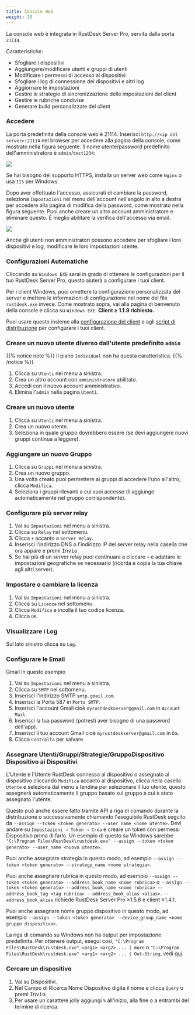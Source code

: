 ```yaml
---
title: Console Web
weight: 10
---
```


La console web è integrata in RustDesk Server Pro, servita dalla porta `21114`.

Caratteristiche:

- Sfogliare i dispositivi
- Aggiungere/modificare utenti e gruppi di utenti
- Modificare i permessi di accesso ai dispositivi
- Sfogliare i log di connessione dei dispositivi e altri log
- Aggiornare le impostazioni
- Gestire le strategie di sincronizzazione delle impostazioni del client
- Gestire le rubriche condivise
- Generare build personalizzate del client

### Accedere

La porta predefinita della console web è 21114. Inserisci `http://<ip del server>:21114` nel browser per accedere alla pagina della console, come mostrato nella figura seguente. Il nome utente/password predefinito dell'amministratore è `admin`/`test1234`:

![](/docs/en/self-host/rustdesk-server-pro/console/images/console-login.png)

Se hai bisogno del supporto HTTPS, installa un server web come `Nginx` o usa `IIS` per Windows.

Dopo aver effettuato l'accesso, assicurati di cambiare la password, seleziona `Impostazioni` nel menu dell'account nell'angolo in alto a destra per accedere alla pagina di modifica della password, come mostrato nella figura seguente. Puoi anche creare un altro account amministratore e eliminare questo. È meglio abilitare la verifica dell'accesso via email.

<a name=console-home></a>
![](/docs/en/self-host/rustdesk-server-pro/console/images/console-home.png?v2)

Anche gli utenti non amministratori possono accedere per sfogliare i loro dispositivi e log, modificare le loro impostazioni utente.

### Configurazioni Automatiche
Cliccando su `Windows EXE` sarai in grado di ottenere le configurazioni per il tuo RustDesk Server Pro, questo aiuterà a configurare i tuoi client.

Per i client Windows, puoi omettere la configurazione personalizzata del server e mettere le informazioni di configurazione nel nome del file `rustdesk.exe` invece. Come mostrato sopra, vai alla pagina di benvenuto della console e clicca su `Windows EXE`. **Client ≥ 1.1.9 richiesto.**

Puoi usare questo insieme alla [configurazione del client](https://rustdesk.com/docs/en/self-host/client-configuration/) e agli [script di distribuzione](https://rustdesk.com/docs/en/self-host/client-deployment/) per configurare i tuoi client.

### Creare un nuovo utente diverso dall'utente predefinito `admin`

{{% notice note %}}
Il piano `Individual` non ha questa caratteristica.
{{% /notice %}}

1. Clicca su `Utenti` nel menu a sinistra.
2. Crea un altro account con `amministratore` abilitato.
3. Accedi con il nuovo account amministrativo.
4. Elimina l'`admin` nella pagina `Utenti`.

### Creare un nuovo utente
1. Clicca su `Utenti` nel menu a sinistra.
2. Crea un nuovo utente.
3. Seleziona in quale gruppo dovrebbero essere (se devi aggiungere nuovi gruppi continua a leggere).

### Aggiungere un nuovo Gruppo
1. Clicca su `Gruppi` nel menu a sinistra.
2. Crea un nuovo gruppo.
3. Una volta creato puoi permettere ai gruppi di accedere l'uno all'altro, clicca `Modifica`.
4. Seleziona i gruppi rilevanti a cui vuoi accesso (li aggiunge automaticamente nel gruppo corrispondente).

### Configurare più server relay
1. Vai su `Impostazioni` nel menu a sinistra.
2. Clicca su `Relay` nel sottomenu.
3. Clicca `+` accanto a `Server Relay`.
4. Inserisci l'indirizzo DNS o l'indirizzo IP del server relay nella casella che ora appare e premi <kbd>Invio</kbd>.
5. Se hai più di un server relay puoi continuare a cliccare `+` e adattare le impostazioni geografiche se necessario (ricorda e copia la tua chiave agli altri server).

### Impostare o cambiare la licenza
1. Vai su `Impostazioni` nel menu a sinistra.
2. Clicca su `Licenza` nel sottomenu.
3. Clicca `Modifica` e incolla il tuo codice licenza.
4. Clicca `OK`.

### Visualizzare i Log
Sul lato sinistro clicca su `Log`.

### Configurare le Email
Gmail in questo esempio

1. Vai su `Impostazioni` nel menu a sinistra.
2. Clicca su `SMTP` nel sottomenu.
3. Inserisci l'indirizzo SMTP `smtp.gmail.com`.
4. Inserisci la Porta 587 in `Porta SMTP`.
5. Inserisci l'account Gmail cioè `myrustdeskserver@gmail.com` in `Account Mail`.
6. Inserisci la tua password (potresti aver bisogno di una password dell'app).
7. Inserisci il tuo account Gmail cioè `myrustdeskserver@gmail.com` in `Da`.
8. Clicca `Controlla` per salvare.

### Assegnare Utenti/Gruppi/Strategie/GruppoDispositivo Dispositivo ai Dispositivi
L'Utente è l'Utente RustDesk connesso al dispositivo o assegnato al dispositivo cliccando `Modifica` accanto al dispositivo, clicca nella casella `Utente` e seleziona dal menu a tendina per selezionare il tuo utente, questo assegnerà automaticamente il gruppo basato sul gruppo a cui è stato assegnato l'utente.

Questo può anche essere fatto tramite API a riga di comando durante la distribuzione o successivamente chiamando l'eseguibile RustDesk seguito da `--assign --token <token generato> --user_name <nome utente>`. Devi andare su `Impostazioni → Token → Crea` e creare un token con permessi Dispositivo prima di farlo. Un esempio di questo su Windows sarebbe `"C:\Program Files\RustDesk\rustdesk.exe" --assign --token <token generato> --user_name <nuovo utente>`.

Puoi anche assegnare strategia in questo modo, ad esempio `--assign --token <token generato> --strategy_name <nome strategia>`.

Puoi anche assegnare rubrica in questo modo, ad esempio `--assign --token <token generato> --address_book_name <nome rubrica>` o `--assign --token <token generato> --address_book_name <nome rubrica> --address_book_tag <tag rubrica> --address_book_alias <alias>`. `--address_book_alias` richiede RustDesk Server Pro ≥1.5.8 e client ≥1.4.1.

Puoi anche assegnare nome gruppo dispositivo in questo modo, ad esempio `--assign --token <token generato> --device_group_name <nome gruppo dispositivo>`.

La riga di comando su Windows non ha output per impostazione predefinita. Per ottenere output, esegui così, `"C:\Program Files\RustDesk\rustdesk.exe" <arg1> <arg2> ... | more` o `"C:\Program Files\RustDesk\rustdesk.exe" <arg1> <arg2> ... | Out-String`, vedi [qui](https://github.com/rustdesk/rustdesk/discussions/6377#discussioncomment-8094952).

### Cercare un dispositivo
1. Vai su Dispositivi.
2. Nel Campo di Ricerca Nome Dispositivo digita il nome e clicca `Query` o premi <kbd>Invio</kbd>.
3. Per usare un carattere jolly aggiungi `%` all'inizio, alla fine o a entrambi del termine di ricerca.